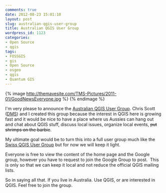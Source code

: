 ```yaml
---
comments: true
date: 2012-08-23 15:01:10
layout: post
slug: australian-qgis-user-group
title: Australian QGIS User Group
wordpress_id: 1123
categories:
- Open Source
- qgis
tags:
- FOSSGIS
- gis
- Open Source
- osgeo
- qgis
- Quantum GIS
---
```


{% image http://themavesite.com/TMS-Pictures/2011-01/GoodNewsEveryone.jpg %}
{% endimage %}

I'm very please to announce the [Australian QGIS User Group](https://sites.google.com/site/ausqgis/home). Chris Scott ([DMS](www.mapsolutions.com.au)) and I created this group because the interest in QGIS here is growing fast and it would be nice to have a place where us Aussies can hang out and chat about QGIS stuff, discuss local issues, organize local events, <del>put shrimps on the barbie</del>.

My ultimate goal would be to turn this into a full user group much like the [Swiss QGIS User Group](http://qgis.org/en/community/swiss-user-group.html) but for now we will keep it light.

Everyone is free to view the content of the home page and the Google group, however you have to request to join the Google Group to post.  This is only so that we can keep it local and not reduce the official QGIS mailing lists.

So in saying all that. If you live in Australia. Use QGIS, or are interested in QGIS. Feel free to join the group.
